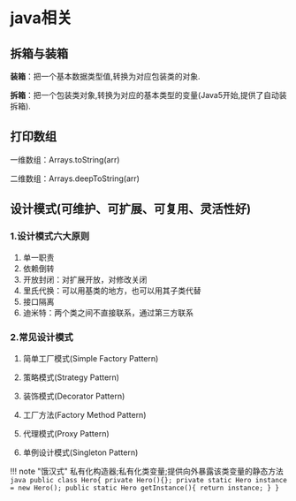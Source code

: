 # java相关

## 拆箱与装箱

**装箱**：把一个基本数据类型值,转换为对应包装类的对象.

**拆箱**：把一个包装类对象,转换为对应的基本类型的变量(Java5开始,提供了自动装拆箱).

## 打印数组

一维数组：Arrays.toString(arr)

二维数组：Arrays.deepToString(arr)

## 设计模式(可维护、可扩展、可复用、灵活性好)

### 1.设计模式六大原则

1. 单一职责
2. 依赖倒转
3. 开放封闭：对扩展开放，对修改关闭
4. 里氏代换：可以用基类的地方，也可以用其子类代替
5. 接口隔离
6. 迪米特：两个类之间不直接联系，通过第三方联系

### 2.常见设计模式

1. 简单工厂模式(Simple Factory Pattern)

2. 策略模式(Strategy Pattern)

3. 装饰模式(Decorator Pattern)

4. 工厂方法(Factory Method Pattern)

5. 代理模式(Proxy Pattern)

6. 单例设计模式(Singleton Pattern)

!!! note "饿汉式"
	私有化构造器;私有化类变量;提供向外暴露该类变量的静态方法
	```java
	public class Hero{
		private Hero(){};
		private static Hero instance = new Hero();
		public static Hero getInstance(){
			return instance;
		}
	}
	```






